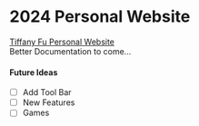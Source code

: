 # 2024 Personal Website

<a href="https://tiffanyfu7.github.io/website-2024/"> Tiffany Fu Personal Website </a> <br>
Better Documentation to come...

#### Future Ideas
- [ ] Add Tool Bar
- [ ] New Features
- [ ] Games
